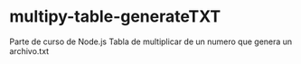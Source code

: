 # multipy-table-generateTXT
Parte de curso de Node.js
Tabla de multiplicar de un numero que genera un archivo.txt
